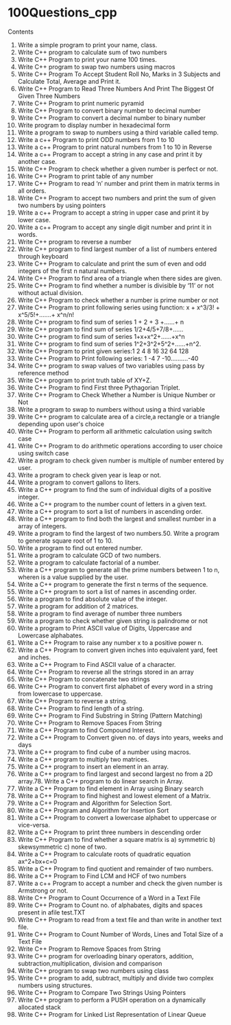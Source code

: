 # 100Questions_cpp

Contents
1. Write a simple program to print your name, class.
2. Write C++ program to calculate sum of two numbers
3. Write C++ Program to print your name 100 times.
4. Write C++ program to swap two numbers using macros
5. Write C++ Program To Accept Student Roll No, Marks in 3 Subjects and Calculate Total, Average and Print it.
6. Write C++ Program to Read Three Numbers And Print The Biggest Of Given Three Numbers
7. Write C++ Program to print numeric pyramid
8. Write C++ Program to convert binary number to decimal number
9. Write C++ Program to convert a decimal number to binary number
10. Write program to display number in hexadecimal form
11. Write a program to swap to numbers using a third variable called temp.
12. Write a c++ Program to print ODD numbers from 1 to 10
13. Write a c++ Program to print natural numbers from 1 to 10 in Reverse
14. Write a c++ Program to accept a string in any case and print it by another case.
15. Write C++ Program to check whether a given number is perfect or not.
16. Write C++ Program to print table of any number
17. Write C++ Program to read ‘n’ number and print them in matrix terms in all orders.
18. Write C++ Program to accept two numbers and print the sum of given two numbers by using pointers
19. Write a c++ Program to accept a string in upper case and print it by lower case.
20. Write a c++ Program to accept any single digit number and print it in words.
21. Write C++ program to reverse a number
22. Write C++ program to find largest number of a list of numbers entered through keyboard
23. Write C++ Program to calculate and print the sum of even and odd integers of the first n natural numbers.
24. Write C++ Program to find area of a triangle when there sides are given.
25. Write C++ Program to find whether a number is divisible by ‘11’ or not without actual division.
26. Write C++ Program to check whether a number is prime number or not
27. Write C++ Program to print following series using function: x + x^3/3! + x^5/5!+.......+ x^n/n!
28. Write C++ program to find sum of series 1 + 2 + 3 +......+ n
29. Write C++ program to find sum of series 1/2+4/5+7/8+......
30. Write C++ program to find sum of series 1+x+x^2+......+x^n
31. Write C++ program to find sum of series 1^2+3^2+5^2+......+n^2.
32. Write C++ Program to print given series:1 2 4 8 16 32 64 128
33. Write C++ Program to Print following series: 1 -4 7 -10..........-40
34. Write C++ program to swap values of two variables using pass by reference method
35. Write C++ program to print truth table of XY+Z.
36. Write C++ Program to find First three Pythagorian Triplet.
37. Write C++ Program to Check Whether a Number is Unique Number or Not
38. Write a program to swap to numbers without using a third variable
39. Write C++ program to calculate area of a circle,a rectangle or a triangle depending upon user's choice
40. Write C++ Program to perform all arithmetic calculation using switch case
41. Write C++ Program to do arithmetic operations according to user choice using switch case
42. Write a program to check given number is multiple of number entered by user.
43. Write a program to check given year is leap or not.
44. Write a program to convert gallons to liters.
45. Write a C++ program to find the sum of individual digits of a positive integer.
46. Write a C++ program to the number count of letters in a given text.
47. Write a C++ program to sort a list of numbers in ascending order.
48. Write a C++ program to find both the largest and smallest number in a array of integers.
49. Write a program to find the largest of two numbers.50. Write a program to generate square root of 1 to 10.
51. Write a program to find out entered number.
52. Write a program to calculate GCD of two numbers.
53. Write a program to calculate factorial of a number.
54. Write a C++ program to generate all the prime numbers between 1 to n, wheren is a value supplied by the user.
55. Write a C++ program to generate the first n terms of the sequence.
56. Write a C++ program to sort a list of names in ascending order.
57. Write a program to find absolute value of the integer.
58. Write a program for addition of 2 matrices.
59. Write a program to find average of number three numbers
60. Write a program to check whether given string is palindrome or not
61. Write a program to Print ASCII value of Digits, Uppercase and Lowercase alphabates.
62. Write a C++ Program to raise any number x to a positive power n.
63. Write a C++ Program to convert given inches into equivalent yard, feet and inches.
64. Write a C++ Program to Find ASCII value of a character.
65. Write C++ Program to reverse all the strings stored in an array
66. Write C++ Program to concatenate two strings
67. Write C++ Program to convert first alphabet of every word in a string from lowercase to uppercase.
68. Write C++ Program to reverse a string.
69. Write C++ Program to find length of a string.
70. Write C++ Program to Find Substring in String (Pattern Matching)
71. Write C++ Program to Remove Spaces From String
72. Write a C++ Program to find Compound Interest.
73. Write a C++ Program to Convert given no. of days into years, weeks and days
74. Write a C++ program to find cube of a number using macros.
75. Write a C++ program to multiply two matrices.
76. Write a C++ program to insert an element in an array.
77. Write a C++ program to find largest and second largest no from a 2D array.78. Write a C++ program to do linear search in Array.
79. Write a C++ Program to find element in Array using Binary search
80. Write a C++ Program to find highest and lowest element of a Matrix.
81. Write a C++ Program and Algorithm for Selection Sort.
82. Write a C++ Program and Algorithm for Insertion Sort
83. Write a C++ Program to convert a lowercase alphabet to uppercase or vice-versa.
84. Write a C++ Program to print three numbers in descending order
85. Write C++ Program to find whether a square matrix is a) symmetric b) skewsymmetric c) none of two.
86. Write a C++ Program to calculate roots of quadratic equation ax^2+bx+c=0
87. Write a C++ Program to find quotient and remainder of two numbers.
88. Write a C++ Program to Find LCM and HCF of two numbers
89. Write a c++ Program to accept a number and check the given number is Armstrong or not.
90. Write C++ Program to Count Occurrence of a Word in a Text File
91. Write C++ Program to Count no. of alphabates, digits and spaces present in afile test.TXT
90. Write C++ Program to read from a text file and than write in another text file.
91. Write C++ Program to Count Number of Words, Lines and Total Size of a Text File
92. Write C++ Program to Remove Spaces from String
93. Write C++ program for overloading binary operators, addition, subtraction,multiplication, division and comparison
94. Write C++ program to swap two numbers using class
95. Write C++ program to add, subtract, multiply and divide two complex numbers using structures.
96. Write C++ Program to Compare Two Strings Using Pointers
99. Write C++ program to perform a PUSH operation on a dynamically allocated stack
100. Write C++ Program for Linked List Representation of Linear Queue

